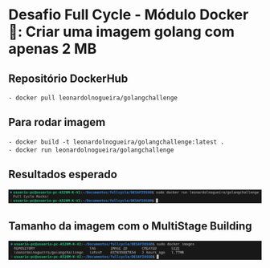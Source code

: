 # Desafio Full Cycle - Módulo Docker 🐋: Criar uma imagem golang com apenas 2 MB

## Repositório DockerHub 
    - docker pull leonardolnogueira/golangchallenge

## Para rodar imagem
    - docker build -t leonardolnogueira/golangchallenge:latest .
    - docker run leonardolnogueira/golangchallenge

## Resultados esperado
![resultado](img/resultado.png)

## Tamanho da imagem com o MultiStage Building

![alt text](img/tamanhoImagem.png)